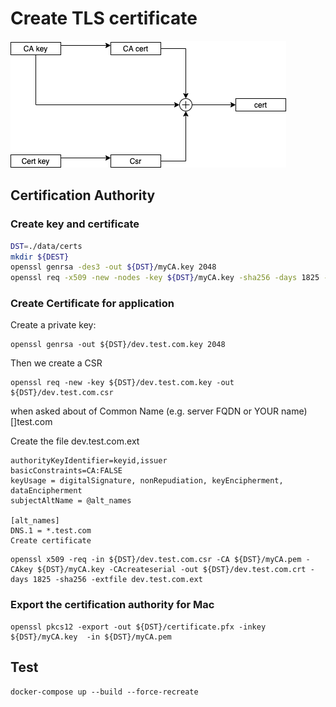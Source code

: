 # Create TLS certificate

![architecture](img/arch.png)

## Certification Authority

### Create key and certificate

``` bash 
DST=./data/certs
mkdir ${DEST}
openssl genrsa -des3 -out ${DST}/myCA.key 2048
openssl req -x509 -new -nodes -key ${DST}/myCA.key -sha256 -days 1825 -out ${DST}/myCA.pem
```

### Create Certificate for application

Create a private key:
```
openssl genrsa -out ${DST}/dev.test.com.key 2048
```

Then we create a CSR
```
openssl req -new -key ${DST}/dev.test.com.key -out ${DST}/dev.test.com.csr 
```
when asked about of Common Name (e.g. server FQDN or YOUR name) []test.com

Create the file dev.test.com.ext
```
authorityKeyIdentifier=keyid,issuer
basicConstraints=CA:FALSE
keyUsage = digitalSignature, nonRepudiation, keyEncipherment, dataEncipherment
subjectAltName = @alt_names

[alt_names]
DNS.1 = *.test.com
Create certificate
```
```
openssl x509 -req -in ${DST}/dev.test.com.csr -CA ${DST}/myCA.pem -CAkey ${DST}/myCA.key -CAcreateserial -out ${DST}/dev.test.com.crt -days 1825 -sha256 -extfile dev.test.com.ext 
```

### Export the certification authority for Mac

```
openssl pkcs12 -export -out ${DST}/certificate.pfx -inkey ${DST}/myCA.key  -in ${DST}/myCA.pem
```

 
## Test
```
docker-compose up --build --force-recreate
````
